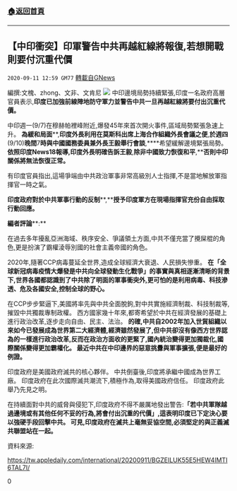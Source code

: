 ###  [:house:返回首頁](https://github.com/ourhimalayas/txt)
---

## 【中印衝突】印軍警告中共再越紅線將報復,若想開戰則要付沉重代價
`2020-09-11 12:59 GM77` [轉載自GNews](https://gnews.org/zh-hant/348897/)

編撰:文槐、zhong、文非、文肯尼
![](https://s3.amazonaws.com/gnews-media-offload/wp-content/uploads/2020/09/11125339/%E6%88%AA%E5%B1%8F2020-09-12-%E4%B8%8A%E5%8D%8812.52.52-1.png)
中印邊境局勢持續緊張,印度一名政府高層官員表示,**印度已加強前線陣地防守軍力並警告中共一旦再越紅線將要付出沉重代價。**

中印週一(9/7)在穆赫帕裡峰附近,爆發45年來首次開火事件,區域局勢緊張急速上升。 **為緩和局面****,****印度外長利用在莫斯科出席上海合作組織外長會議之便****,****於週四****(9/10)****晚間****7****時與中國國務委員兼外長王毅舉行會談****,****希望緩解邊境緊張局勢。**依照印度News18報導,**印度外長明確告訴王毅****,****除非中國致力恢復和平****,****否則中印關係將無法恢復正常。**

有印度官員指出,這場爭端由中共政治軍事非常高級別人士指揮,不是當地解放軍指揮官一時之氣。

**印度政府對於中共軍事行動的反制****,****授予印度軍方在現場指揮官充份自由採取行動回應。**

**編者評論****:**

在過去多年擾亂亞洲海域、秩序安全、爭議領土方面,中共不僅充當了攪屎棍的角色,更是扮演了霸權淩辱別國的社會主義帝國的角色。

2020年,隨著CCP病毒蔓延全世界,造成全球經濟大衰退、人民損失慘重。 **在「全球新冠病毒疫情大爆發是中共向全球發動生化戰爭」的事實與真相逐漸清晰的背景下,世界各國都認識到了中共除了明面的軍事衝突外,更可怕的是利用病毒、科技滲透、危及各國安全,控制全球的野心。**

在CCP步步緊逼下,美國將率先與中共全面脫鉤,對中共實施經濟制裁、科技制裁等,摧毀中共獨裁專制政權。 西方國家幾十年來,都寄希望於中共在經濟發展的基礎上進行政治改革,逐步走向自由、民主、法治。 **的確,中共自2002年加入世貿組織以來如今已發展成為世界第二大經濟體,經濟雖然發展了,但中共卻沒有像西方世界認為的一樣進行政治改革,反而在政治方面收的更緊了,國內統治變得更加獨裁化,國際關係變得更加霸權化。 最近中共在中印邊界的惡意挑釁與軍事擴張,便是最好的例證。**

印度政府是美國政府滅共的核心夥伴。 中共倒臺後,印度將承繼中國成為世界工廠。 印度政府在此次國際滅共潮流下,積極作為,取得美國政府信任。 印度政府此舉乃先見之明。

在持續面對中共的威脅與侵犯下,印度政府不得不嚴厲地發出警告:**「若中共軍隊越過邊境或有其他任何不妥的行為,將會付出沉重的代價」,這表明印度已下定決心要以強硬手段回擊中共。 可見,印度政府在滅共上毫無妥協空間,必須堅定的與正義滅共聯盟站在一起。**

資料來源:

https://tw.appledaily.com/international/20200911/BGZEILUK55E5HEW4IMTI6TAL7I/

0
